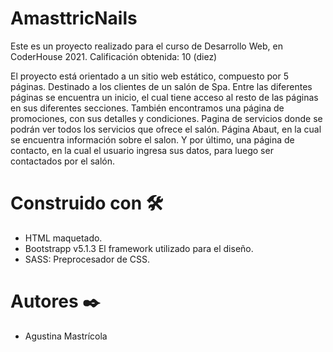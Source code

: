 # AmasttricNails
Este es un proyecto realizado para el curso de Desarrollo Web, en CoderHouse 2021.
Calificación obtenida: 10 (diez)

El proyecto está orientado a un sitio web estático, compuesto por 5 páginas. Destinado a los clientes de un salón de Spa. Entre las diferentes páginas se encuentra un inicio, el cual tiene acceso al resto de las páginas en sus diferentes secciones. 
También encontramos una página de promociones, con sus detalles y condiciones. Pagina de servicios donde se podrán ver todos los servicios que ofrece el salón.  Página  Abaut, en la cual se encuentra información sobre el salon. Y por último, una página de contacto, en la cual el usuario ingresa sus datos, para luego ser contactados por el salón.


# Construido con 🛠️
- HTML maquetado.
- Bootstrapp v5.1.3 El framework utilizado para el diseño.
- SASS: Preprocesador de CSS.

# Autores ✒️
- Agustina Mastrícola



